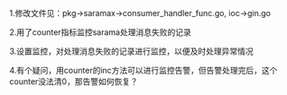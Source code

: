 

1.修改文件见：pkg->saramax->consumer_handler_func.go, ioc->gin.go   

2.用了counter指标监控sarama处理消息失败的记录  

3.设置监控，对处理消息失败的记录进行监控，以便及时处理异常情况  

4.有个疑问，用counter的inc方法可以进行监控告警，但告警处理完后，这个counter没法清0，那告警如何恢复？  
